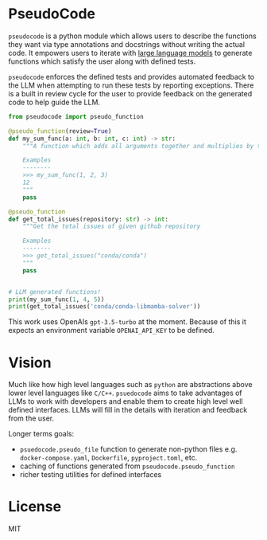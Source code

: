 # PseudoCode

`pseudocode` is a python module which allows users to describe the
functions they want via type annotations and docstrings without
writing the actual code. It empowers users to iterate with [large
language models](https://en.wikipedia.org/wiki/Large_language_model)
to generate functions which satisfy the user along with defined tests.

`pseudocode` enforces the defined tests and provides automated
feedback to the LLM when attempting to run these tests by reporting
exceptions. There is a built in review cycle for the user to provide
feedback on the generated code to help guide the LLM.

```python
from pseudocode import pseudo_function

@pseudo_function(review=True)
def my_sum_func(a: int, b: int, c: int) -> str:
    """A function which adds all arguments together and multiplies by two

    Examples
    --------
    >>> my_sum_func(1, 2, 3)
    12
    """
    pass

@pseudo_function
def get_total_issues(repository: str) -> int:
    """Get the total issues of given github repository

    Examples
    --------
    >>> get_total_issues("conda/conda")
    """
    pass


# LLM generated functions!
print(my_sum_func(1, 4, 5)) 
print(get_total_issues('conda/conda-libmamba-solver'))
```

This work uses OpenAIs `gpt-3.5-turbo` at the moment. Because of this
it expects an environment variable `OPENAI_API_KEY` to be defined.

# Vision

Much like how high level languages such as `python` are abstractions
above lower level languages like `C/C++`. `psuedocode` aims to take
advantages of LLMs to work with developers and enable them to create
high level well defined interfaces. LLMs will fill in the details with
iteration and feedback from the user.

Longer terms goals:
 - `psuedocode.pseudo_file` function to generate non-python files e.g. `docker-compose.yaml`, `Dockerfile`, `pyproject.toml`, etc.
 - caching of functions generated from `pseudocode.pseudo_function`
 - richer testing utilities for defined interfaces

# License

MIT
